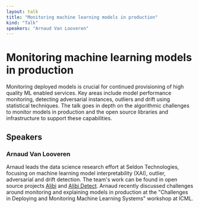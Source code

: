 ```yaml
---
layout: talk
title: "Monitoring machine learning models in production"
kind: "Talk"
speakers: "Arnaud Van Looveren"
---
```


# Monitoring machine learning models in production

Monitoring deployed models is crucial for continued provisioning of high quality ML enabled services. Key areas include model performance monitoring, detecting adversarial instances, outliers and drift using statistical techniques. The talk goes in depth on the algorithmic challenges to monitor models in production and the open source libraries and infrastructure to support these capabilities.

## Speakers

### Arnaud Van Looveren

Arnaud leads the data science research effort at Seldon Technologies, focusing on machine learning model interpretability (XAI), outlier, adversarial and drift detection. The team's work can be found in open source projects [Alibi](https://github.com/SeldonIO/alibi) and [Alibi Detect](https://github.com/SeldonIO/alibi-detect). Arnaud recently discussed challenges around monitoring and explaining models in production at the "Challenges in Deploying and Monitoring Machine Learning Systems" workshop at ICML.
